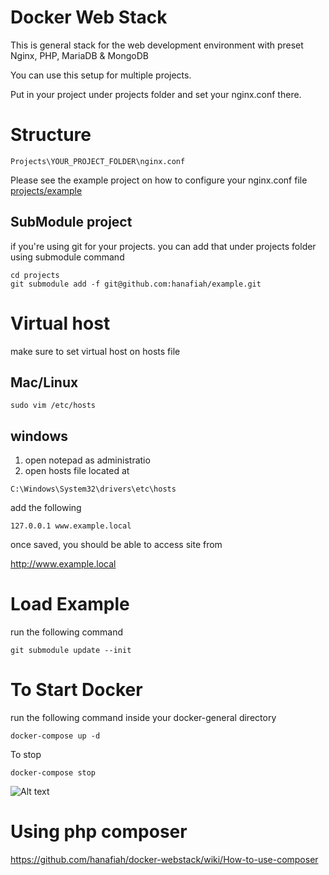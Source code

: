 Docker Web Stack
===============================

This is general stack for the web development environment with preset Nginx, PHP, MariaDB & MongoDB

You can use this setup for multiple projects. 

Put in your project under projects folder and set your nginx.conf there.

Structure
===
```
Projects\YOUR_PROJECT_FOLDER\nginx.conf
```

Please see the example project on how to configure your nginx.conf file
[projects/example](https://github.com/hanafiah/docker-general/tree/master/projects/example)

## SubModule project
if you're using git for your projects. you can add that under projects folder using submodule command

```
cd projects
git submodule add -f git@github.com:hanafiah/example.git 
```

Virtual host
===
make sure to set virtual host on hosts file
## Mac/Linux
```
sudo vim /etc/hosts
```
## windows
1. open notepad as administratio
2. open hosts file located at
```
C:\Windows\System32\drivers\etc\hosts
```

add the following
```
127.0.0.1 www.example.local
```

once saved, you should be able to access site from

http://www.example.local

Load Example
===
run the following command
```
git submodule update --init 
```

To Start Docker
===
run the following command inside your docker-general directory
```
docker-compose up -d
```

To stop
```
docker-compose stop
```

![Alt text](/screen1.png)



Using php composer
===
https://github.com/hanafiah/docker-webstack/wiki/How-to-use-composer
